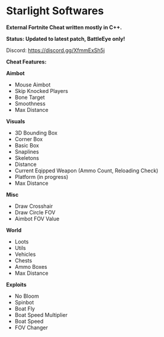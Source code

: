 # Starlight Softwares

**External Fortnite Cheat written mostly in C++.**

**Status: Updated to latest patch, BattleEye only!**

Discord: https://discord.gg/XfmmExSh5j

**Cheat Features:**

**Aimbot**
- Mouse Aimbot
- Skip Knocked Players
- Bone Target 
- Smoothness
- Max Distance

**Visuals**
- 3D Bounding Box
- Corner Box
- Basic Box
- Snaplines
- Skeletons
- Distance
- Current Eqipped Weapon (Ammo Count, Reloading Check)
- Platform (in progress)
- Max Distance

**Misc**
- Draw Crosshair
- Draw Circle FOV
- Aimbot FOV Value

**World**
- Loots
- Utils
- Vehicles
- Chests
- Ammo Boxes
- Max Distance

**Exploits**
- No Bloom
- Spinbot
- Boat Fly
- Boat Speed Multiplier
- Boat Speed
- FOV Changer
